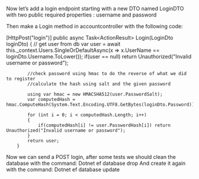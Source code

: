 Now let’s add a login endpoint starting with a new DTO named LoginDTO with two public required properties : username and password

Then make a Login method in accountcontroller with the following code:

[HttpPost("login")]
public async Task<ActionResult<AppUser>> Login(LoginDto loginDto)
        {
            // get user from db
            var user = await this._context.Users.SingleOrDefaultAsync(x => x.UserName == loginDto.Username.ToLower());
            if(user == null) return Unauthorized("Invalid username or password");  

            //check password using hmac to do the reverse of what we did to register
            //calculate the hash using salt and the given password

            using var hmac = new HMACSHA512(user.PasswordSalt);
            var computedHash = hmac.ComputeHash(System.Text.Encoding.UTF8.GetBytes(loginDto.Password));

            for (int i = 0; i < computedHash.Length; i++)
            {
                if(computedHash[i] != user.PasswordHash[i]) return Unauthorized("Invalid username or password");
            }
            return user;
        }

Now we can send a POST login, after some tests we should clean the database with the command:
Dotnet ef database drop 
And create it again with the command:
Dotnet ef database update
